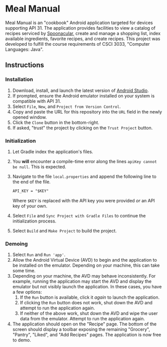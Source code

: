 # Meal Manual
Meal Manual is an "cookbook" Android application targeted for devices
supporting API 31. The application provides facilities to view a catalog of
recipes serviced by [Spoonacular](https://spoonacular.com), create and manage a
shopping list, index available ingredients, favorite recipes, and create
recipes. This project was developed to fulfill the course requirements of CSCI
3033, "Computer Languages: Java".

## Instructions
### Installation
1. Download, install, and launch the latest version of [Android Studio](https://developer.android.com/studio).
2. If prompted, ensure the Android emulator installed on your system is
   compatible with API 31.
2. Select `File`, `New`, and `Project from Version Control`.
3. Copy and paste the URL for this repository into the `URL` field in the newly
   opened window.
4. Click the `Clone` button in the bottom-right.
5. If asked, "trust" the project by clicking on the `Trust Project` button.

### Initialization
1. Let Gradle index the application's files.
2. You **will** encounter a compile-time error along the lines `apiKey cannot
   be null`. This is expected.
3. Navigate to the file `local.properties` and append the following line to the
   end of the file.

   ```txt
   API_KEY = "$KEY"
   ```

   Where `$KEY` is replaced with the API key you were provided _or_ an API key
   of your own.
4. Select `File` and `Sync Project with Gradle Files` to continue the
   initialization process.
5. Select `Build` and `Make Project` to build the project.

### Demoing
1. Select `Run` and `Run 'app'`.
2. Allow the Android Virtual Device (AVD) to begin and the application to be
   installed on the emulator. Depending on your machine, this can take some
   time.
3. Depending on your machine, the AVD may behave inconsistently. For example,
   running the application may start the AVD and display the emulator but not
   visibly launch the application. In these cases, you have a few options:
    1. If the `Run` button is available, click it _again_ to launch the
       application.
    2. If clicking the `Run` button does not work, shut down the AVD and
       attempt to run the application again.
    3. If neither of the above work, shut down the AVD and wipe the user data
       from the emulator. Attempt to run the application again.
4. The application should open on the "Recipe" page. The bottom of the screen
   should display a toolbar exposing the remaining "Grocery", "Pantry",
   "Liked", and "Add Recipes" pages. The application is now free to demo.
